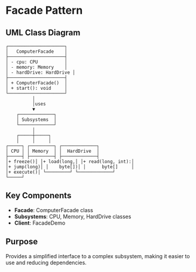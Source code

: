 # Facade Pattern

## UML Class Diagram

```
┌─────────────────────┐
│   ComputerFacade    │
├─────────────────────┤
│ - cpu: CPU          │
│ - memory: Memory    │
│ - hardDrive: HardDrive │
├─────────────────────┤
│ + ComputerFacade()  │
│ + start(): void     │
└─────────────────────┘
          │
          │uses
          ▼
    ┌─────────────┐
    │ Subsystems  │
    └─────────────┘
          │
    ┌─────┼─────┐
    │     │     │
┌─────┐ ┌─────────┐ ┌─────────────┐
│ CPU │ │ Memory  │ │  HardDrive  │
├─────┤ ├─────────┤ ├─────────────┤
│+ freeze()│ │+ load(long,│ │+ read(long, int):│
│+ jump(long)│ │    byte[])│ │      byte[]     │
│+ execute()│ └─────────┘ └─────────────┘
└─────┘
```

## Key Components
- **Facade**: ComputerFacade class
- **Subsystems**: CPU, Memory, HardDrive classes
- **Client**: FacadeDemo

## Purpose
Provides a simplified interface to a complex subsystem, making it easier to use and reducing dependencies.
